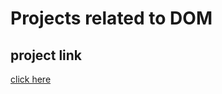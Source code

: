 # Projects related to DOM
## project link
[click here](https://stackblitz.com/edit/dom-project-chaiaurcode-ecbrsy?file=index.html)